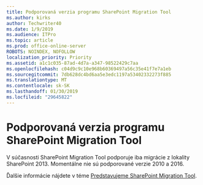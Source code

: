 ```yaml
---
title: Podporovaná verzia programu SharePoint Migration Tool
ms.author: kirks
author: Techwriter40
ms.date: 1/9/2019
ms.audience: ITPro
ms.topic: article
ms.prod: office-online-server
ROBOTS: NOINDEX, NOFOLLOW
localization_priority: Priority
ms.assetid: a1c1c035-87ad-4d7a-a347-98522429c7aa
ms.openlocfilehash: c04d9c9c10e968b60369497a56c35e41f7e7a1eb
ms.sourcegitcommit: 7db628dc4bd6aa5e3edc1197a53402332273f885
ms.translationtype: MT
ms.contentlocale: sk-SK
ms.lasthandoff: 01/30/2019
ms.locfileid: "29645822"
---
```

# <a name="supported-version-of-the-sharepoint-migration-tool"></a>Podporovaná verzia programu SharePoint Migration Tool



V súčasnosti SharePoint Migration Tool podporuje iba migrácie z lokality SharePoint 2013. Momentálne nie sú podporované verzie 2010 a 2016.
  
Ďalšie informácie nájdete v téme [Predstavujeme SharePoint Migration Tool](https://go.microsoft.com/fwlink/?linkid=2044765&amp;clcid=0x409).
  

